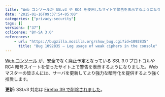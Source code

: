 ```yaml
---
title: "Web コンソールが SSLv3 や RC4 を使用したサイトで警告を表示するようになりました"
date: "2015-01-16T09:37:54-05:00"
categories: ["privacy-security"]
tags: []
versions: ["37"]
cclicense: "BY-SA 3.0"
references:
    - url: "https://bugzilla.mozilla.org/show_bug.cgi?id=1092835"
      title: "Bug 1092835 – Log usage of weak ciphers in the console"
---
```

[Web コンソール](https://developer.mozilla.org/ja/docs/Tools/Web_Console) が、安全でなく廃止予定となっている SSL 3.0 プロトコルや RC4 暗号スイートを使ったサイト上で警告を表示するようになりました。Web マスターの皆さんには、サーバを更新してより強力な暗号化を提供するよう強く推奨します。

**更新**: SSLv3 対応は [Firefox 39 で削除されました](https://www.fxsitecompat.com/ja/docs/2015/sslv3-support-has-been-removed/)。
